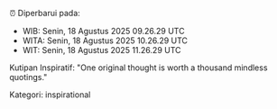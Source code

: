 ⏰ Diperbarui pada:
- WIB: Senin, 18 Agustus 2025 09.26.29 UTC
- WITA: Senin, 18 Agustus 2025 10.26.29 UTC
- WIT: Senin, 18 Agustus 2025 11.26.29 UTC

Kutipan Inspiratif:
"One original thought is worth a thousand mindless quotings."


Kategori: inspirational

